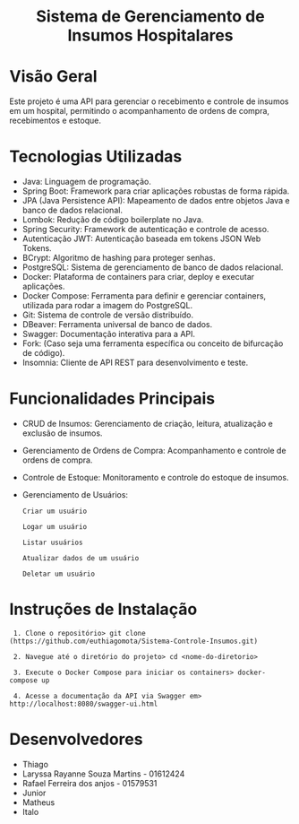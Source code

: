 <h1 align="center"> Sistema de Gerenciamento de Insumos Hospitalares </h1>


# Visão Geral

Este projeto é uma API para gerenciar o recebimento e controle de insumos em um hospital, permitindo o acompanhamento de ordens de compra, recebimentos e estoque.

# Tecnologias Utilizadas

* Java: Linguagem de programação.
* Spring Boot: Framework para criar aplicações robustas de forma rápida.
* JPA (Java Persistence API): Mapeamento de dados entre objetos Java e banco de dados relacional.
* Lombok: Redução de código boilerplate no Java.
* Spring Security: Framework de autenticação e controle de acesso.
* Autenticação JWT: Autenticação baseada em tokens JSON Web Tokens.
* BCrypt: Algoritmo de hashing para proteger senhas.
* PostgreSQL: Sistema de gerenciamento de banco de dados relacional.
* Docker: Plataforma de containers para criar, deploy e executar aplicações.
* Docker Compose: Ferramenta para definir e gerenciar containers, utilizada para rodar a imagem do PostgreSQL.
* Git: Sistema de controle de versão distribuído.
* DBeaver: Ferramenta universal de banco de dados.
* Swagger: Documentação interativa para a API.
* Fork: (Caso seja uma ferramenta específica ou conceito de bifurcação de código).
* Insomnia: Cliente de API REST para desenvolvimento e teste.

# Funcionalidades Principais

* CRUD de Insumos: Gerenciamento de criação, leitura, atualização e exclusão de insumos.

* Gerenciamento de Ordens de Compra: Acompanhamento e controle de ordens de compra.

* Controle de Estoque: Monitoramento e controle do estoque de insumos.

* Gerenciamento de Usuários:

  ```Criar um usuário```

  ```Logar um usuário```

  ```Listar usuários```

  ```Atualizar dados de um usuário```

  ```Deletar um usuário```

# Instruções de Instalação

``` 1. Clone o repositório> git clone (https://github.com/euthiagomota/Sistema-Controle-Insumos.git)```

``` 2. Navegue até o diretório do projeto> cd <nome-do-diretorio>```

``` 3. Execute o Docker Compose para iniciar os containers> docker-compose up```

``` 4. Acesse a documentação da API via Swagger em> http://localhost:8080/swagger-ui.html```

# Desenvolvedores

* Thiago
* Laryssa Rayanne Souza Martins - 01612424
* Rafael Ferreira dos anjos - 01579531
* Junior
* Matheus
* Italo
